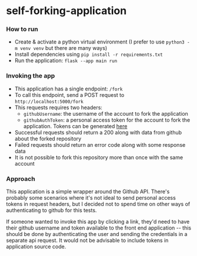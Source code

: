 # self-forking-application

### How to run
- Create & activate a python virtual environment (I prefer to use `python3 -m venv venv` but there are many ways)
- Install dependencies using `pip install -r requirements.txt`
- Run the application: `flask --app main run`

### Invoking the app
- This application has a single endpoint: `/fork`
- To call this endpoint, send a POST request to `http://localhost:5000/fork`
- This requests requires two headers:
  - `githubUsername`: the username of the account to fork the application
  - `githubAuthToken`: a personal access token for the account to fork the application.  Tokens can be generated [here](https://github.com/settings/tokens/new)
- Successful requests should return a 200 along with data from github about the forked repository
- Failed requests should return an error code along with some response data
- It is not possible to fork this repository more than once with the same account

### Approach
This application is a simple wrapper around the Github API.  There's probably some scenarios
where it's not ideal to send personal access tokens in request headers, but I decided not to spend time
on other ways of authenticating to github for this tests.

If someone wanted to invoke this app by clicking a link, they'd need to have their github username
and token available to the front end application -- this should be done by authenticating the user and sending the credentials
in a separate api request.  It would not be advisable to include tokens in application source code.

